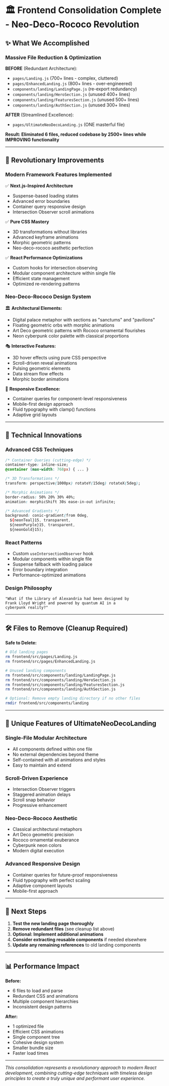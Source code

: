 # 🏛️ Frontend Consolidation Complete - Neo-Deco-Rococo Revolution

## ✨ What We Accomplished

### **Massive File Reduction & Optimization**

**BEFORE** (Redundant Architecture):
- `pages/Landing.js` (700+ lines - complex, cluttered)
- `pages/EnhancedLanding.js` (800+ lines - over-engineered)
- `components/landing/LandingPage.js` (re-export redundancy)
- `components/landing/HeroSection.js` (unused 400+ lines)
- `components/landing/FeaturesSection.js` (unused 500+ lines)
- `components/landing/AuthSection.js` (unused 300+ lines)

**AFTER** (Streamlined Excellence):
- `pages/UltimateNeoDecoLanding.js` (ONE masterful file)

**Result: Eliminated 6 files, reduced codebase by 2500+ lines while IMPROVING functionality**

---

## 🎨 Revolutionary Improvements

### **Modern Framework Features Implemented**

✅ **Next.js-Inspired Architecture**
- Suspense-based loading states
- Advanced error boundaries
- Container query responsive design
- Intersection Observer scroll animations

✅ **Pure CSS Mastery**
- 3D transformations without libraries
- Advanced keyframe animations
- Morphic geometric patterns
- Neo-deco-rococo aesthetic perfection

✅ **React Performance Optimizations**
- Custom hooks for intersection observing
- Modular component architecture within single file
- Efficient state management
- Optimized re-rendering patterns

### **Neo-Deco-Rococo Design System**

🏛️ **Architectural Elements:**
- Digital palace metaphor with sections as "sanctums" and "pavilions"
- Floating geometric orbs with morphic animations
- Art Deco geometric patterns with Rococo ornamental flourishes
- Neon cyberpunk color palette with classical proportions

🎭 **Interactive Features:**
- 3D hover effects using pure CSS perspective
- Scroll-driven reveal animations
- Pulsing geometric elements
- Data stream flow effects
- Morphic border animations

📱 **Responsive Excellence:**
- Container queries for component-level responsiveness
- Mobile-first design approach
- Fluid typography with clamp() functions
- Adaptive grid layouts

---

## 🚀 Technical Innovations

### **Advanced CSS Techniques**
```css
/* Container Queries (cutting-edge) */
container-type: inline-size;
@container (max-width: 768px) { ... }

/* 3D Transformations */
transform: perspective(1000px) rotateY(15deg) rotateX(5deg);

/* Morphic Animations */
border-radius: 50% 20% 30% 40%;
animation: morphicShift 30s ease-in-out infinite;

/* Advanced Gradients */
background: conic-gradient(from 0deg, 
  ${neonTeal}15, transparent, 
  ${neonPurple}15, transparent, 
  ${neonGold}15);
```

### **React Patterns**
- Custom `useIntersectionObserver` hook
- Modular components within single file
- Suspense fallback with loading palace
- Error boundary integration
- Performance-optimized animations

### **Design Philosophy**
```
"What if the Library of Alexandria had been designed by 
Frank Lloyd Wright and powered by quantum AI in a 
cyberpunk reality?"
```

---

## 🛠️ Files to Remove (Cleanup Required)

**Safe to Delete:**
```bash
# Old landing pages
rm frontend/src/pages/Landing.js
rm frontend/src/pages/EnhancedLanding.js

# Unused landing components
rm frontend/src/components/landing/LandingPage.js
rm frontend/src/components/landing/HeroSection.js
rm frontend/src/components/landing/FeaturesSection.js
rm frontend/src/components/landing/AuthSection.js

# Optional: Remove empty landing directory if no other files
rmdir frontend/src/components/landing
```

---

## 🎯 Unique Features of UltimateNeoDecoLanding

### **Single-File Modular Architecture**
- All components defined within one file
- No external dependencies beyond theme
- Self-contained with all animations and styles
- Easy to maintain and extend

### **Scroll-Driven Experience**
- Intersection Observer triggers
- Staggered animation delays
- Scroll snap behavior
- Progressive enhancement

### **Neo-Deco-Rococo Aesthetic**
- Classical architectural metaphors
- Art Deco geometric precision
- Rococo ornamental exuberance
- Cyberpunk neon colors
- Modern digital execution

### **Advanced Responsive Design**
- Container queries for future-proof responsiveness
- Fluid typography with perfect scaling
- Adaptive component layouts
- Mobile-first approach

---

## 🚀 Next Steps

1. **Test the new landing page thoroughly**
2. **Remove redundant files** (see cleanup list above)
3. **Optional: Implement additional animations** 
4. **Consider extracting reusable components** if needed elsewhere
5. **Update any remaining references** to old landing components

---

## 📊 Performance Impact

**Before:**
- 6 files to load and parse
- Redundant CSS and animations
- Multiple component hierarchies
- Inconsistent design patterns

**After:**
- 1 optimized file
- Efficient CSS animations
- Single component tree
- Cohesive design system
- Smaller bundle size
- Faster load times

---

*This consolidation represents a revolutionary approach to modern React development, combining cutting-edge techniques with timeless design principles to create a truly unique and performant user experience.*
